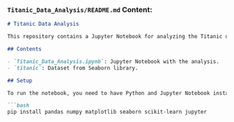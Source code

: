 
### `Titanic_Data_Analysis/README.md` Content:

```markdown
# Titanic Data Analysis

This repository contains a Jupyter Notebook for analyzing the Titanic dataset. The analysis includes data preprocessing and model evaluation using Python libraries such as Pandas, Seaborn, and scikit-learn. The notebook provides insights into the survival patterns of passengers aboard the Titanic.

## Contents

- `Titanic_Data_Analysis.ipynb`: Jupyter Notebook with the analysis.
- `titanic`: Dataset from Seaborn library.

## Setup

To run the notebook, you need to have Python and Jupyter Notebook installed. You can install the required libraries using the following command:

```bash
pip install pandas numpy matplotlib seaborn scikit-learn jupyter
